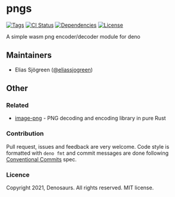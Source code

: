 # pngs

[![Tags](https://img.shields.io/github/release/denosaurs/images)](https://github.com/denosaurs/images/releases)
[![CI Status](https://img.shields.io/github/workflow/status/denosaurs/images/check)](https://github.com/denosaurs/images/actions)
[![Dependencies](https://img.shields.io/github/workflow/status/denosaurs/images/depsbot?label=dependencies)](https://github.com/denosaurs/depsbot)
[![License](https://img.shields.io/github/license/denosaurs/images)](https://github.com/denosaurs/images/blob/master/LICENSE)

A simple wasm png encoder/decoder module for deno

## Maintainers

- Elias Sjögreen ([@eliassjogreen](https://github.com/eliassjogreen))

## Other

### Related

- [image-png](https://github.com/image-rs/image-png) - PNG decoding and encoding
  library in pure Rust

### Contribution

Pull request, issues and feedback are very welcome. Code style is formatted with
`deno fmt` and commit messages are done following
[Conventional Commits](https://www.conventionalcommits.org/en/v1.0.0/) spec.

### Licence

Copyright 2021, Denosaurs. All rights reserved. MIT license.
